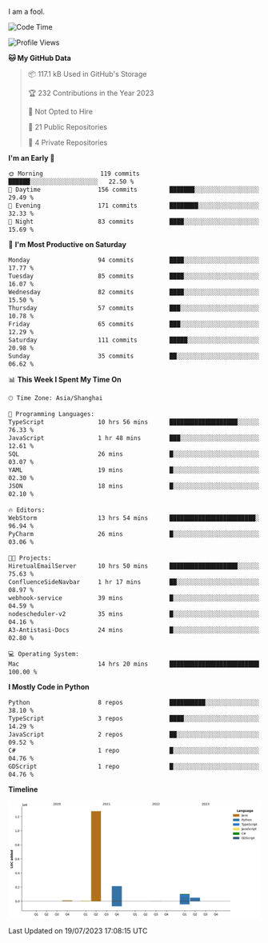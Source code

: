 I am a fool.

<!--START_SECTION:waka-->
![Code Time](http://img.shields.io/badge/Code%20Time-551%20hrs%2033%20mins-blue)

![Profile Views](http://img.shields.io/badge/Profile%20Views-0-blue)

**🐱 My GitHub Data** 

> 📦 117.1 kB Used in GitHub's Storage 
 > 
> 🏆 232 Contributions in the Year 2023
 > 
> 🚫 Not Opted to Hire
 > 
> 📜 21 Public Repositories 
 > 
> 🔑 4 Private Repositories 
 > 
**I'm an Early 🐤** 

```text
🌞 Morning                119 commits         ██████░░░░░░░░░░░░░░░░░░░   22.50 % 
🌆 Daytime                156 commits         ███████░░░░░░░░░░░░░░░░░░   29.49 % 
🌃 Evening                171 commits         ████████░░░░░░░░░░░░░░░░░   32.33 % 
🌙 Night                  83 commits          ████░░░░░░░░░░░░░░░░░░░░░   15.69 % 
```
📅 **I'm Most Productive on Saturday** 

```text
Monday                   94 commits          ████░░░░░░░░░░░░░░░░░░░░░   17.77 % 
Tuesday                  85 commits          ████░░░░░░░░░░░░░░░░░░░░░   16.07 % 
Wednesday                82 commits          ████░░░░░░░░░░░░░░░░░░░░░   15.50 % 
Thursday                 57 commits          ███░░░░░░░░░░░░░░░░░░░░░░   10.78 % 
Friday                   65 commits          ███░░░░░░░░░░░░░░░░░░░░░░   12.29 % 
Saturday                 111 commits         █████░░░░░░░░░░░░░░░░░░░░   20.98 % 
Sunday                   35 commits          ██░░░░░░░░░░░░░░░░░░░░░░░   06.62 % 
```


📊 **This Week I Spent My Time On** 

```text
🕑︎ Time Zone: Asia/Shanghai

💬 Programming Languages: 
TypeScript               10 hrs 56 mins      ███████████████████░░░░░░   76.33 % 
JavaScript               1 hr 48 mins        ███░░░░░░░░░░░░░░░░░░░░░░   12.61 % 
SQL                      26 mins             █░░░░░░░░░░░░░░░░░░░░░░░░   03.07 % 
YAML                     19 mins             █░░░░░░░░░░░░░░░░░░░░░░░░   02.30 % 
JSON                     18 mins             █░░░░░░░░░░░░░░░░░░░░░░░░   02.10 % 

🔥 Editors: 
WebStorm                 13 hrs 54 mins      ████████████████████████░   96.94 % 
PyCharm                  26 mins             █░░░░░░░░░░░░░░░░░░░░░░░░   03.06 % 

🐱‍💻 Projects: 
HiretualEmailServer      10 hrs 50 mins      ███████████████████░░░░░░   75.63 % 
ConfluenceSideNavbar     1 hr 17 mins        ██░░░░░░░░░░░░░░░░░░░░░░░   08.97 % 
webhook-service          39 mins             █░░░░░░░░░░░░░░░░░░░░░░░░   04.59 % 
nodescheduler-v2         35 mins             █░░░░░░░░░░░░░░░░░░░░░░░░   04.16 % 
A3-Antistasi-Docs        24 mins             █░░░░░░░░░░░░░░░░░░░░░░░░   02.80 % 

💻 Operating System: 
Mac                      14 hrs 20 mins      █████████████████████████   100.00 % 
```

**I Mostly Code in Python** 

```text
Python                   8 repos             ██████████░░░░░░░░░░░░░░░   38.10 % 
TypeScript               3 repos             ████░░░░░░░░░░░░░░░░░░░░░   14.29 % 
JavaScript               2 repos             ██░░░░░░░░░░░░░░░░░░░░░░░   09.52 % 
C#                       1 repo              █░░░░░░░░░░░░░░░░░░░░░░░░   04.76 % 
GDScript                 1 repo              █░░░░░░░░░░░░░░░░░░░░░░░░   04.76 % 
```



**Timeline**

![Lines of Code chart](https://raw.githubusercontent.com/VeejaLiu/VeejaLiu/master/assets/bar_graph.png)


 Last Updated on 19/07/2023 17:08:15 UTC
<!--END_SECTION:waka-->
